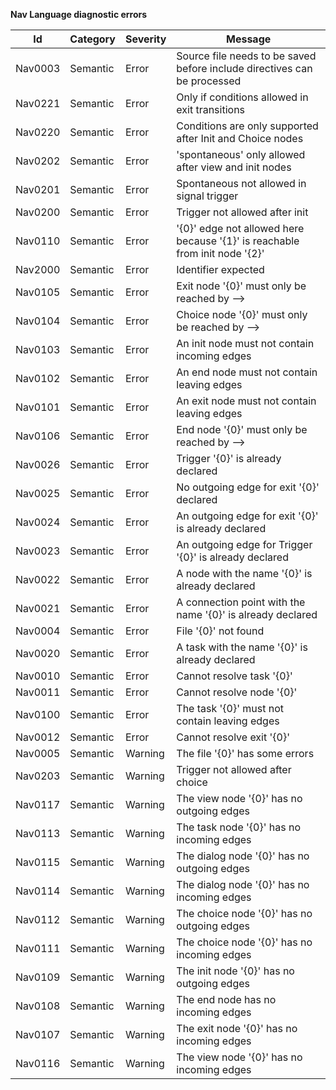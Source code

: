 **Nav Language diagnostic errors**

|  Id    | Category | Severity |  Message |
|--------|----------|----------|----------| 
|Nav0003 | Semantic| Error| Source file needs to be saved before include directives can be processed|
|Nav0221 | Semantic| Error| Only if conditions allowed in exit transitions|
|Nav0220 | Semantic| Error| Conditions are only supported after Init and Choice nodes|
|Nav0202 | Semantic| Error| 'spontaneous' only allowed after view and init nodes|
|Nav0201 | Semantic| Error| Spontaneous not allowed in signal trigger|
|Nav0200 | Semantic| Error| Trigger not allowed after init|
|Nav0110 | Semantic| Error| '{0}' edge not allowed here because '{1}' is reachable from init node '{2}'|
|Nav2000 | Semantic| Error| Identifier expected|
|Nav0105 | Semantic| Error| Exit node '{0}' must only be reached by -->|
|Nav0104 | Semantic| Error| Choice node '{0}' must only be reached by -->|
|Nav0103 | Semantic| Error| An init node must not contain incoming edges|
|Nav0102 | Semantic| Error| An end node must not contain leaving edges|
|Nav0101 | Semantic| Error| An exit node must not contain leaving edges|
|Nav0106 | Semantic| Error| End node '{0}' must only be reached by -->|
|Nav0026 | Semantic| Error| Trigger '{0}' is already declared|
|Nav0025 | Semantic| Error| No outgoing edge for exit '{0}' declared|
|Nav0024 | Semantic| Error| An outgoing edge for exit '{0}' is already declared|
|Nav0023 | Semantic| Error| An outgoing edge for Trigger '{0}' is already declared|
|Nav0022 | Semantic| Error| A node with the name '{0}' is already declared|
|Nav0021 | Semantic| Error| A connection point with the name '{0}' is already declared|
|Nav0004 | Semantic| Error| File '{0}' not found|
|Nav0020 | Semantic| Error| A task with the name '{0}' is already declared|
|Nav0010 | Semantic| Error| Cannot resolve task '{0}'|
|Nav0011 | Semantic| Error| Cannot resolve node '{0}'|
|Nav0100 | Semantic| Error| The task '{0}' must not contain leaving edges|
|Nav0012 | Semantic| Error| Cannot resolve exit '{0}'|
|Nav0005 | Semantic| Warning| The file '{0}' has some errors|
|Nav0203 | Semantic| Warning| Trigger not allowed after choice|
|Nav0117 | Semantic| Warning| The view node '{0}' has no outgoing edges|
|Nav0113 | Semantic| Warning| The task node '{0}' has no incoming edges|
|Nav0115 | Semantic| Warning| The dialog node '{0}' has no outgoing edges|
|Nav0114 | Semantic| Warning| The dialog node '{0}' has no incoming edges|
|Nav0112 | Semantic| Warning| The choice node '{0}' has no outgoing edges|
|Nav0111 | Semantic| Warning| The choice node '{0}' has no incoming edges|
|Nav0109 | Semantic| Warning| The init node '{0}' has no outgoing edges|
|Nav0108 | Semantic| Warning| The end node has no incoming edges|
|Nav0107 | Semantic| Warning| The exit node '{0}' has no incoming edges|
|Nav0116 | Semantic| Warning| The view node '{0}' has no incoming edges|
